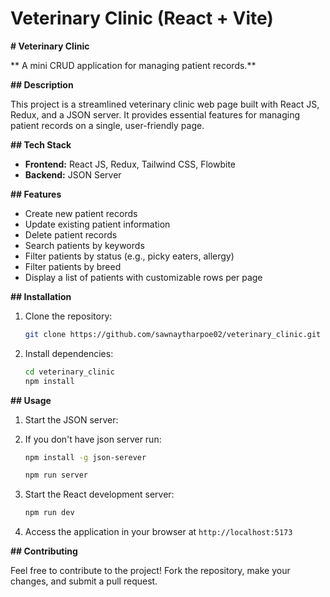 # Veterinary Clinic (React + Vite)

 **# Veterinary Clinic**

** A mini CRUD application for managing patient records.**

**## Description**

This project is a streamlined veterinary clinic web page built with React JS, Redux, and a JSON server. It provides essential features for managing patient records on a single, user-friendly page.

**## Tech Stack**

- **Frontend:** React JS, Redux, Tailwind CSS, Flowbite
- **Backend:** JSON Server

**## Features**

- Create new patient records
- Update existing patient information
- Delete patient records
- Search patients by keywords
- Filter patients by status (e.g., picky eaters, allergy)
- Filter patients by breed
- Display a list of patients with customizable rows per page

**## Installation**

1. Clone the repository:
   ```bash
   git clone https://github.com/sawnaytharpoe02/veterinary_clinic.git
   ```
2. Install dependencies:
   ```bash
   cd veterinary_clinic
   npm install
   ```

**## Usage**

1. Start the JSON server:
2. If you don't have json server run:
   ```bash
   npm install -g json-serever
   ```
   
   ```bash
   npm run server
   ```
4. Start the React development server:
   ```bash
   npm run dev
   ```
5. Access the application in your browser at `http://localhost:5173`

**## Contributing**

Feel free to contribute to the project! Fork the repository, make your changes, and submit a pull request.

